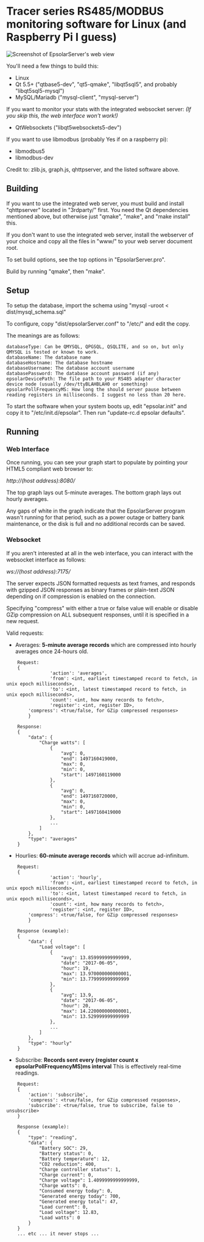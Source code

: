 # Tracer series RS485/MODBUS monitoring software for Linux (and Raspberry Pi I guess)

![Screenshot of EpsolarServer's web view](http://i.imgur.com/LQi7Q6S.png)

You'll need a few things to build this:
* Linux
* Qt 5.5+ ("qtbase5-dev", "qt5-qmake", "libqt5sql5", and probably "libqt5sql5-mysql")
* MySQL/Mariadb ("mysql-client", "mysql-server")

If you want to monitor your stats with the integrated websocket server: *(If you skip this, the web interface won't work!)*
* QtWebsockets ("libqt5websockets5-dev")

If you want to use libmodbus (probably Yes if on a raspberry pi):
* libmodbus5
* libmodbus-dev

Credit to: zlib.js, graph.js, qhttpserver, and the listed software above.

## Building

If you want to use the integrated web server, you must build and install "qhttpserver" located in "3rdparty/" first. You need the Qt dependencies mentioned above, but otherwise just "qmake", "make", and "make install" this.

If you don't want to use the integrated web server, install the webserver of your choice and copy all the files in "www/" to your web server document root.

To set build options, see the top options in "EpsolarServer.pro".

Build by running "qmake", then "make".

## Setup

To setup the database, import the schema using "mysql -uroot < dist/mysql_schema.sql"

To configure, copy "dist/epsolarServer.conf" to "/etc/" and edit the copy.

The meanings are as follows:

```
databaseType: Can be QMYSQL, QPGSQL, QSQLITE, and so on, but only QMYSQL is tested or known to work.
databaseName: The database name
databaseHostname: The database hostname
databaseUsername: The database account username
databasePassword: The database account password (if any)
epsolarDevicePath: The file path to your RS485 adapter character device node (usually /dev/ttyBLAHBLAH0 or something)
epsolarPollFrequencyMS: How long the should server pause between reading registers in milliseconds. I suggest no less than 20 here.
```

To start the software when your system boots up, edit "epsolar.init" and copy it to "/etc/init.d/epsolar". Then run "update-rc.d epsolar defaults".

## Running

### Web Interface
Once running, you can see your graph start to populate by pointing your HTML5 compliant web browser to:

*http://(host address):8080/*

The top graph lays out 5-minute averages. The bottom graph lays out hourly averages.

Any gaps of white in the graph indicate that the EpsolarServer program wasn't running for that period, such as a power outage or battery bank maintenance, or the disk is full and no additional records can be saved.

### Websocket
If you aren't interested at all in the web interface, you can interact with the websocket interface as follows:

*ws://(host address):7175/*

The server expects JSON formatted requests as text frames, and responds with gzipped JSON responses as binary frames or plain-text JSON depending on if compression is enabled on the connection.

Specifying "compress" with either a true or false value will enable or disable GZip compression on ALL subsequent responses, until it is specified in a new request.

Valid requests:

* Averages: **5-minute average records** which are compressed into hourly averages once 24-hours old.
```
	Request:
	{
                'action': 'averages',
                'from': <int, earliest timestamped record to fetch, in unix epoch milliseconds>,
                'to': <int, latest timestamped record to fetch, in unix epoch milliseconds>,
                'count': <int, how many records to fetch>,
                'register': <int, register ID>,
		'compress': <true/false, for GZip compressed responses>
        }

	Response:
	{
		"data": {
			"Charge watts": [
				{
					"avg": 0,
					"end": 1497160419000,
					"max": 0,
					"min": 0,
					"start": 1497160119000
				},
				{
					"avg": 0,
					"end": 1497160720000,
					"max": 0,
					"min": 0,
					"start": 1497160419000
				},
				...
			]
		},
		"type": "averages"
	}
```

* Hourlies: **60-minute average records** which will accrue ad-infinitum.
```
	Request:
	{
                'action': 'hourly',
                'from': <int, earliest timestamped record to fetch, in unix epoch milliseconds>,
                'to': <int, latest timestamped record to fetch, in unix epoch milliseconds>,
                'count': <int, how many records to fetch>,
                'register': <int, register ID>,
		'compress': <true/false, for GZip compressed responses>
        }

	Response (example):
	{
		"data": {
			"Load voltage": [
				{
					"avg": 13.859999999999999,
					"date": "2017-06-05",
					"hour": 19,
					"max": 13.970000000000001,
					"min": 13.779999999999999
				},
				{
					"avg": 13.9,
					"date": "2017-06-05",
					"hour": 20,
					"max": 14.220000000000001,
					"min": 13.529999999999999
				},
				...
			]
 		},
		"type": "hourly"
	}
```

* Subscribe: **Records sent every (register count x epsolarPollFrequencyMS)ms interval** This is effectively real-time readings.
```
	Request:
	{
		'action': 'subscribe',
		'compress': <true/false, for GZip compressed responses>,
		'subscribe': <true/false, true to subscribe, false to unsubscribe>
	}

	Response (example):
	{
		"type": "reading",
		"data": {
			"Battery SOC": 29,
			"Battery status": 0,
			"Battery temperature": 12,
			"CO2 reduction": 400,
			"Charge controller status": 1,
			"Charge current": 0,
			"Charge voltage": 1.4099999999999999,
			"Charge watts": 0,
			"Consumed energy today": 0,
			"Generated energy today": 700,
			"Generated energy total": 47,
			"Load current": 0,
			"Load voltage": 12.83,
			"Load watts": 0
		}
	}
	... etc ... it never stops ...

```
